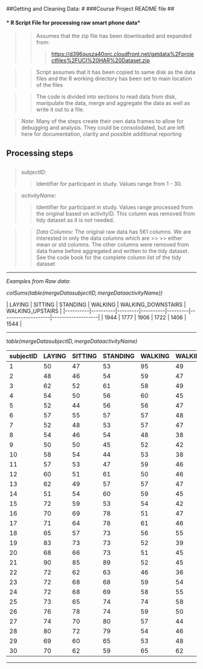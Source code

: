 ##Getting and Cleaning Data: #
###Course Project README file ##

####   * R Script File for processing raw smart phone data* ###

>>   Assumes that the zip file has been downloaded and expanded from:
>>>   https://d396qusza40orc.cloudfront.net/getdata%2Fprojectfiles%2FUCI%20HAR%20Dataset.zip 

>>   Script assumes that it has been copied to same disk as the data files and the R working 
>>   directory has been set to main location of the files

>>   The code is divided into sections to read data from disk, manipulate the data, merge and 
>>     aggregate the data as well as write it out to a file.




>   *Note*:  Many of the steps create their own data frames to allow for debugging and analysis.
          They could be consolodated, but are left here for documentation, clarity and
          possible additional reporting 




## Processing steps

##


> *subjectID*:
>>  Identifier for participant in study.  Values range from 1 - 30.

> *activityName*:
>>  Identifier for participant in study.  Values range processed from the original based on activityID.  This column was removed from tidy dataset as it is not needed.


>> *Data Columns*:
>>  The original raw data has 561 columns.  We are interested in only the data columns which are >> >>  either mean or std columns.  The other columns were removed from data frame before aggregated 
>>  and written to the tidy dataset.  See the code book for the complete column list of the tidy 
>>  dataset
___

*Examples from Raw data*:


_colSums(table(mergeData$subjectID, mergeData$activityName))_

|   LAYING | SITTING | STANDING | WALKING | WALKING_DOWNSTAIRS | WALKING_UPSTAIRS |
|----------|----------|---------|----------|---------|--------------------|-------------------|
| 1944 | 1777 | 1906 | 1722 | 1406 | 1544 |


---

_table(mergeData$subjectID, mergeData$activityName)_

|subjectID |   LAYING | SITTING | STANDING | WALKING | WALKING_DOWNSTAIRS | WALKING_UPSTAIRS |
|----------|----------|---------|----------|---------|--------------------|-------------------|
 |  1 | 50 | 47 |  53 | 95   |  49  |    53 |
 |  2 | 48 | 46 |  54 | 59   |  47  |    48 |
 |  3 | 62 | 52 |  61 | 58   |  49  |    59 |
 |  4 | 54 | 50 |  56 | 60   |  45  |    52 |
 |  5 | 52 | 44 |  56 | 56   |  47  |    47 |
 |  6 | 57 | 55 |  57 | 57   |  48  |    51 |
 |  7 | 52 | 48 |  53 | 57   |  47  |    51 |
 |  8 | 54 | 46 |  54 | 48   |  38  |    41 |
 |  9 | 50 | 50 |  45 | 52   |  42  |    49 |
 |  10 |   58 | 54 |  44 | 53   |  38  |    47 |
 |  11 |   57 | 53 |  47 | 59   |  46  |    54 |
 |  12 |   60 | 51 |  61 | 50   |  46  |    52 |
 |  13 |   62 | 49 |  57 | 57   |  47  |    55 |
 |  14 |   51 | 54 |  60 | 59   |  45  |    54 |
 |  15 |   72 | 59 |  53 | 54   |  42  |    48 |
 |  16 |   70 | 69 |  78 | 51   |  47  |    51 |
 |  17 |   71 | 64 |  78 | 61   |  46  |    48 |
 |  18 |   65 | 57 |  73 | 56   |  55  |    58 |
 |  19 |   83 | 73 |  73 | 52   |  39  |    40 |
 |  20 |   68 | 66 |  73 | 51   |  45  |    51 |
 |  21 |   90 | 85 |  89 | 52   |  45  |    47 |
 |  22 |   72 | 62 |  63 | 46   |  36  |    42 |
 |  23 |   72 | 68 |  68 | 59   |  54  |    51 |
 |  24 |   72 | 68 |  69 | 58   |  55  |    59 |
 |  25 |   73 | 65 |  74 | 74   |  58  |    65 |
 |  26 |   76 | 78 |  74 | 59   |  50  |    55 |
 |  27 |   74 | 70 |  80 | 57   |  44  |    51 |
 |  28 |   80 | 72 |  79 | 54   |  46  |    51 |
 |  29 |   69 | 60 |  65 | 53   |  48  |    49 |
 |  30 |   70 | 62 |  59 | 65   |  62  |    65 |
 

---




